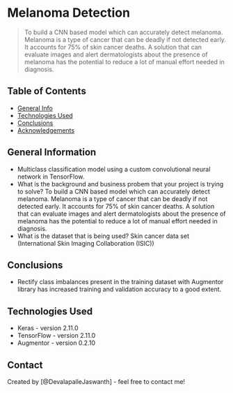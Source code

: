 # Melanoma Detection

> To build a CNN based model which can accurately detect melanoma. Melanoma is a type of cancer that can be deadly if not detected early. It accounts for 75% of skin cancer deaths. A solution that can evaluate images and alert dermatologists about the presence of melanoma has the potential to reduce a lot of manual effort needed in diagnosis.

## Table of Contents

- [General Info](#general-information)
- [Technologies Used](#technologies-used)
- [Conclusions](#conclusions)
- [Acknowledgements](#acknowledgements)

<!-- You can include any other section that is pertinent to your problem -->

## General Information

- Multiclass classification model using a custom convolutional neural network in TensorFlow.
- What is the background and business probem that your project is trying to solve?
  To build a CNN based model which can accurately detect melanoma. Melanoma is a type of cancer that can be deadly if not detected early. It accounts for 75% of skin cancer deaths. A solution that can evaluate images and alert dermatologists about the presence of melanoma has the potential to reduce a lot of manual effort needed in diagnosis.
- What is the dataset that is being used?
  Skin cancer data set (International Skin Imaging Collaboration (ISIC))

<!-- You don't have to answer all the questions - just the ones relevant to your project. -->

## Conclusions

- Rectify class imbalances present in the training dataset with Augmentor library has increased training and validation accuracy to a good extent.

<!-- You don't have to answer all the questions - just the ones relevant to your project. -->

## Technologies Used

- Keras - version 2.11.0
- TensorFlow - version 2.11.0
- Augmentor - version 0.2.10

<!-- As the libraries versions keep on changing, it is recommended to mention the version of library used in this project -->

## Contact

Created by [@DevalapalleJaswanth] - feel free to contact me!

<!-- Optional -->
<!-- ## License -->
<!-- This project is open source and available under the [... License](). -->

<!-- You don't have to include all sections - just the one's relevant to your project -->
